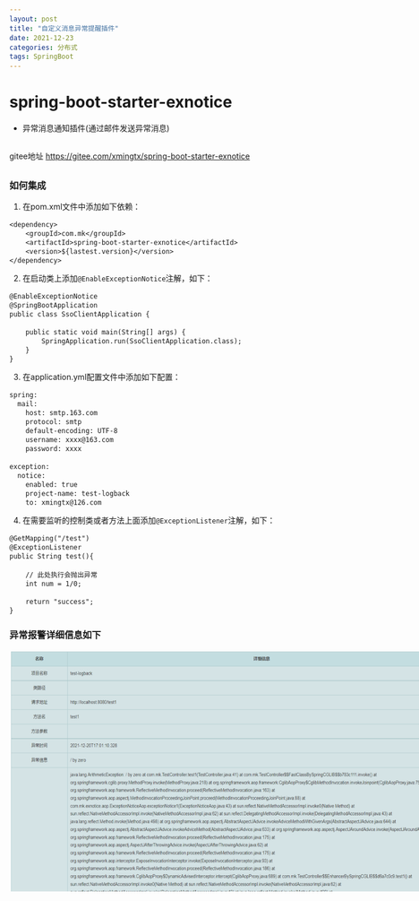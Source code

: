 ```yaml
---
layout: post
title: "自定义消息异常提醒插件"
date: 2021-12-23
categories: 分布式
tags: SpringBoot
--- 
```


# spring-boot-starter-exnotice

- 异常消息通知插件(通过邮件发送异常消息)

<div style="margin:30px 0px;">
    gitee地址 <a href="https://gitee.com/xmingtx/spring-boot-starter-exnotice">https://gitee.com/xmingtx/spring-boot-starter-exnotice</a>
</div>

### 如何集成

1. 在pom.xml文件中添加如下依赖：

```
<dependency>
    <groupId>com.mk</groupId>
    <artifactId>spring-boot-starter-exnotice</artifactId>
    <version>${lastest.version}</version>
</dependency>
```

2. 在启动类上添加`@EnableExceptionNotice`注解，如下：

```
@EnableExceptionNotice
@SpringBootApplication
public class SsoClientApplication {

    public static void main(String[] args) {
        SpringApplication.run(SsoClientApplication.class);
    }
}
```

3. 在application.yml配置文件中添加如下配置：

```
spring:
  mail:
    host: smtp.163.com
    protocol: smtp
    default-encoding: UTF-8
    username: xxxx@163.com
    password: xxxx

exception:
  notice:
    enabled: true
    project-name: test-logback
    to: xmingtx@126.com
```

4. 在需要监听的控制类或者方法上面添加`@ExceptionListener`注解，如下：

```
@GetMapping("/test")
@ExceptionListener
public String test(){
    
    // 此处执行会抛出异常
    int num = 1/0;

    return "success";
}
```
### 异常报警详细信息如下

<div style="width:800px;height:430px;margin:10px auto">
    <img alt="spring-boot-starter-exnotice.png" src="/images/spring-boot-starter-exnotice.png" width="800" height="430"/>
</div>
